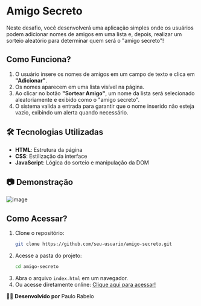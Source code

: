  # Amigo Secreto  
Neste desafio, você desenvolverá uma aplicação simples onde os usuários podem adicionar nomes de amigos em uma lista e, depois, realizar um sorteio aleatório para determinar quem será o "amigo secreto"!

## **Como Funciona?**

1. O usuário insere os nomes de amigos em um campo de texto e clica em **"Adicionar"**.
2. Os nomes aparecem em uma lista visível na página.
3. Ao clicar no botão **"Sortear Amigo"**, um nome da lista será selecionado aleatoriamente e exibido como o "amigo secreto".
4. O sistema valida a entrada para garantir que o nome inserido não esteja vazio, exibindo um alerta quando necessário.

## 🛠 **Tecnologias Utilizadas**  
- **HTML**: Estrutura da página  
- **CSS**: Estilização da interface  
- **JavaScript**: Lógica do sorteio e manipulação da DOM  

## 📷 **Demonstração**  
![image](https://github.com/user-attachments/assets/15bbb2a9-5afb-42cc-8722-d7e38ca27deb)

## **Como Acessar?**  
1. Clone o repositório:
    ```bash
    git clone https://github.com/seu-usuario/amigo-secreto.git
    ```
2. Acesse a pasta do projeto:
    ```bash
    cd amigo-secreto
    ```
3. Abra o arquivo `index.html` em um navegador.
4. Ou acesse diretamente online: [Clique aqui para acessar!](https://challenge-js.vercel.app/)


👨‍💻 **Desenvolvido por** Paulo Rabelo
